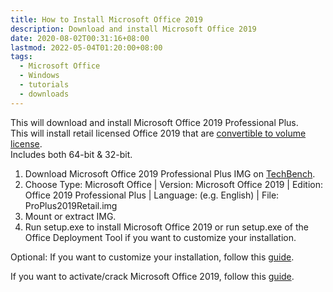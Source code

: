 ```yaml
---
title: How to Install Microsoft Office 2019
description: Download and install Microsoft Office 2019
date: 2020-08-02T00:31:16+08:00
lastmod: 2022-05-04T01:20:00+08:00
tags:
  - Microsoft Office
  - Windows
  - tutorials
  - downloads
---
```

This will download and install Microsoft Office 2019 Professional Plus.\
This will install retail licensed Office 2019 that are [convertible to volume license](../how-to-convert-microsoft-office-to-volume/).\
Includes both 64-bit & 32-bit.

1. Download Microsoft Office 2019 Professional Plus IMG on [TechBench](https://tb.rg-adguard.net/public.php).
2. Choose Type: Microsoft Office | Version: Microsoft Office 2019 | Edition: Office 2019 Professional Plus | Language: (e.g. English) | File: ProPlus2019Retail.img
3. Mount or extract IMG.
4. Run setup.exe to install Microsoft Office 2019 or run setup.exe of the Office Deployment Tool if you want to customize your installation.

Optional: If you want to customize your installation, follow this [guide](../how-to-customize-microsoft-office-c2r-installation/).

If you want to activate/crack Microsoft Office 2019, follow this [guide](../how-to-activate-microsoft-office/).